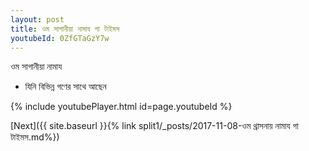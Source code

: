```yaml
---
layout: post
title: ওম সাগানীয়া নামায গা টাইমস
youtubeId: 0ZfGTaGzY7w
---
```

 
 
 ওম সাগানীয়া নামায  
 
 -  যিনি বিভিন্ন গণের সাথে আছেন 
 
  
 
  
 
 
 
 
 
 


{% include youtubePlayer.html id=page.youtubeId %}
 
[Next]({{ site.baseurl }}{% link  split1/_posts/2017-11-08-ওম থ্রাসনায় নামায গা টাইমস.md%})
 
